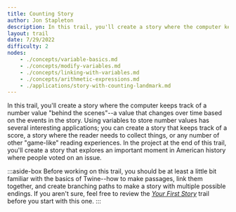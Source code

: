 ```yaml
---
title: Counting Story
author: Jon Stapleton
description: In this trail, you'll create a story where the computer keeps track of a number value "behind the scenes"--a value that changes over time based on the events in the story. Using variables to store number values has several interesting applications; you can create a story that keeps track of a score, a story where the reader needs to collect things, or any number of other "game-like" reading experiences. In the project at the end of this trail, you'll create a story that explores an important moment in American history where people voted on an issue.
layout: trail
date: 7/29/2022
difficulty: 2
nodes:
    - ./concepts/variable-basics.md
    - ./concepts/modify-variables.md
    - ./concepts/linking-with-variables.md
    - ./concepts/arithmetic-expressions.md
    - ./applications/story-with-counting-landmark.md
---
```


In this trail, you'll create a story where the computer keeps track of a number value "behind the scenes"--a value that changes over time based on the events in the story. Using variables to store number values has several interesting applications; you can create a story that keeps track of a score, a story where the reader needs to collect things, or any number of other "game-like" reading experiences. In the project at the end of this trail, you'll create a story that explores an important moment in American history where people voted on an issue.

:::aside-box
Before working on this trail, you should be at least a little bit familiar with the basics of Twine--how to make passages, link them together, and create branching paths to make a story with multiple possible endings. If you aren't sure, feel free to review the *[Your First Story](/trails/your-first-story)* trail before you start with this one.
:::

<!-- ::timeline

::location{path="variable-basics"}
::location{path="modify-variables"} 
::location{path="linking-with-variables"} 
::location{path="arithmetic-expressions"} 
::location{path="story-with-counting-landmark"} -->